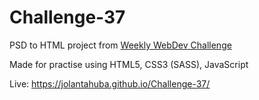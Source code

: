 # Challenge-37

PSD to HTML project from [Weekly WebDev Challenge](https://drive.google.com/drive/u/0/folders/0Bw2hu70L5Ye_NnBqN1B1QnJmRDA)

Made for practise using HTML5, CSS3 (SASS), JavaScript

Live: https://jolantahuba.github.io/Challenge-37/
